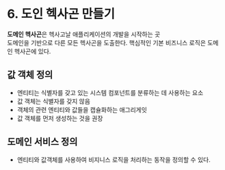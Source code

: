 # 6. 도인 헥사곤 만들기 

**도메인 헥사곤**은 헥사고날 애플리케이션의 개발을 시작하는 곳 <br>
도메인을 기반으로 다른 모든 헥사곤을 도출한다.
핵심적인 기본 비즈니스 로직은 도메인 헥사곤에 있다.

## 값 객체 정의
- 엔티티는 식별자를 갖고 있는 시스템 컴포넌트를 분류하는 데 사용하는 요소
- 값 객체는 식별자를 갖지 않음
- 객체의 관련 엔티티와 값들을 캡슐화하는 애그리게잇
- 값 객체를 먼저 생성하는 것을 권장

## 도메인 서비스 정의
-  엔티티와 값객체를 사용하여 비지니스 로직을 처리하는 동작을 정의할 수 있다.